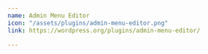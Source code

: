 ```yaml
---
name: Admin Menu Editor
icon: "/assets/plugins/admin-menu-editor.png"
link: https://wordpress.org/plugins/admin-menu-editor/

---
```

